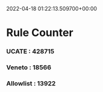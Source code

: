 2022-04-18 01:22:13.509700+00:00
# Rule Counter 
 ### UCATE : 428715

 ### Veneto : 18566

 ### Allowlist : 13922